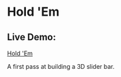 Hold 'Em
========

## Live Demo: 
[Hold 'Em](http://jaanga.github.io/gestification/work-in-hand/holdem/holdem.html)

A first pass at building a 3D slider bar.


